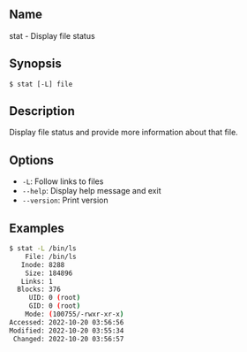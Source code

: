 ## Name

stat - Display file status

## Synopsis

```**sh**
$ stat [-L] file
```

## Description

Display file status and provide more information about that file.

## Options

* `-L`: Follow links to files
* `--help`: Display help message and exit
* `--version`: Print version

## Examples

```sh
$ stat -L /bin/ls
    File: /bin/ls
   Inode: 8288
    Size: 184896
   Links: 1
  Blocks: 376
     UID: 0 (root)
     GID: 0 (root)
    Mode: (100755/-rwxr-xr-x)
Accessed: 2022-10-20 03:56:56
Modified: 2022-10-20 03:55:34
 Changed: 2022-10-20 03:56:57
```
